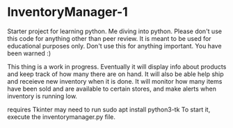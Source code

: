 # InventoryManager-1
Starter project for learning python. Me diving into python. Please don't use this code for anything other than peer review. It is meant to be used for educational purposes only. Don't use this for anything important. You have been warned :)


This thing is a work in progress. Eventually it will display info about products and keep track of how many there are on hand. It will also be able help ship and receieve new inventory when it is done. It will monitor how many items have been sold and are available to certain stores, and make alerts when inventory is running low. 

requires Tkinter
may need to run
sudo apt install python3-tk
To start it, execute the inventorymanager.py file.



